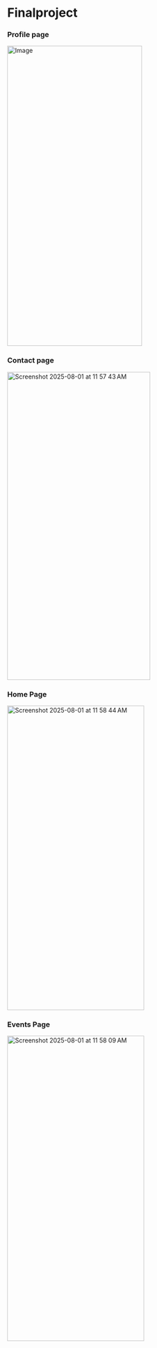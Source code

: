 # Finalproject

### Profile page
<img width="310" height="690" alt="Image" src="https://github.com/user-attachments/assets/47a7639a-f41a-4908-84d8-efd612a8c0eb" />

### Contact page
<img width="329" height="708" alt="Screenshot 2025-08-01 at 11 57 43 AM" src="https://github.com/user-attachments/assets/dc756dcd-659d-4d4b-a837-521aa778ec16" />

### Home Page 
<img width="315" height="700" alt="Screenshot 2025-08-01 at 11 58 44 AM" src="https://github.com/user-attachments/assets/5194e1e5-6c33-481b-aa23-8b61d0e35f8d" />

### Events Page
<img width="315" height="702" alt="Screenshot 2025-08-01 at 11 58 09 AM" src="https://github.com/user-attachments/assets/d01c0b7f-db98-4d19-b0ea-cb78cd08ff47" />


